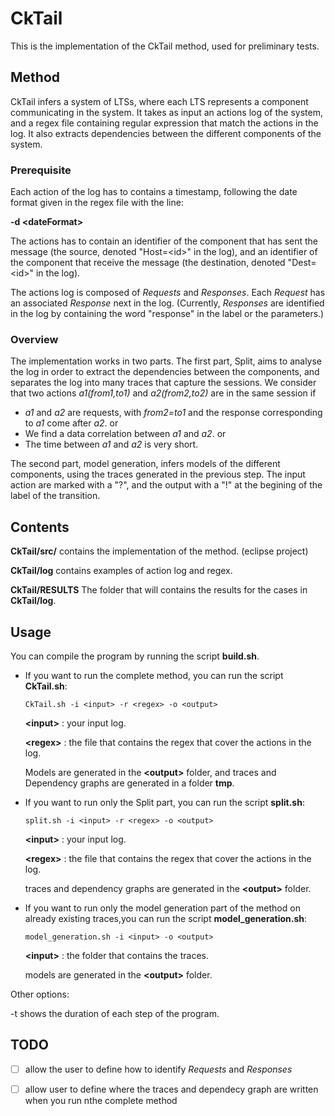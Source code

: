 # CkTail
This is the implementation of the CkTail method, used for preliminary tests.

## Method
CkTail infers a system of LTSs, where each LTS represents a component communicating in the system. It takes as input an actions log of the system, and a regex file containing regular expression that match the actions in the log. It also extracts dependencies between the different components of the system. 

### Prerequisite
Each action of the log has to contains a timestamp, following the date format given in the regex file with the line:

**-d \<dateFormat\>** 

The actions has to contain an identifier of the component that has sent the message (the source, denoted "Host=\<id\>" in the log), and an identifier of the component that receive the message (the destination, denoted "Dest=\<id\>" in the log). 

The actions log is composed of *Requests* and *Responses*. Each *Request* has an associated *Response* next in the log. (Currently, *Responses* are identified in the log by containing the word "response" in the label or the parameters.) 

### Overview
The implementation works in two parts. 
The first part, Split, aims to analyse the log in order to extract the dependencies between the components, and separates the log into many traces that capture the sessions. We consider that two actions *a1(from1,to1)* and *a2(from2,to2)* are in the same session if 
- *a1* and *a2* are requests, with *from2=to1* and the response corresponding to *a1* come after *a2*.
or
- We find a data correlation between *a1* and *a2*.
or
- The time between *a1* and *a2* is very short.

The second part, model generation, infers models of the different components, using the traces generated in the previous step. The input action are marked with a "?", and the output with a "!" at the begining of the label of the transition.

## Contents
**CkTail/src/** contains the implementation of the method. (eclipse project)

**CkTail/log** contains examples of action log and regex.

**CkTail/RESULTS** The folder that will contains the results for the cases in **CkTail/log**.

## Usage
You can compile the program by running the script **build.sh**.

- If you want to run the complete method, you can run the script **CkTail.sh**:
  ```
  CkTail.sh -i <input> -r <regex> -o <output>
  ```
  **\<input\>** : your input log.

  **\<regex\>** : the file that contains the regex that cover the actions in the log.
  
  Models are generated in the **\<output\>** folder, and traces and Dependency graphs are generated in a folder **tmp**.

- If you want to run only the Split part, you can run the script **split.sh**:
  ```
  split.sh -i <input> -r <regex> -o <output>
  ```
  **\<input\>** : your input log.

  **\<regex\>** : the file that contains the regex that cover the actions in the log.
  
  traces and dependency graphs are generated in the **\<output\>** folder.

- If you want to run only the model generation part of the method on already existing traces,you can run the script   **model_generation.sh**:
  ```
  model_generation.sh -i <input> -o <output>
  ```
  **\<input\>** : the folder that contains the traces.

  models are generated in the **\<output\>** folder.

Other options: 

-t   shows the duration of each step of the program.

## TODO
 - [ ] allow the user to define how to identify *Requests* and *Responses* 
 - [ ] allow user to define where the traces and dependecy graph are written when you run nthe complete method
 
